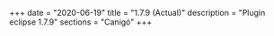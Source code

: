 +++
date        = "2020-06-19"
title       = "1.7.9 (Actual)"
description = "Plugin eclipse 1.7.9"
sections    = "Canigó"
+++